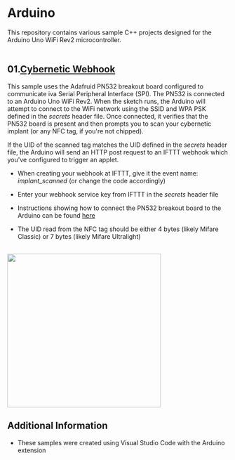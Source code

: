 # Arduino
This repository contains various sample C++ projects designed for the Arduino Uno WiFi Rev2 microcontroller.
<br />
<br />

## 01.[Cybernetic Webhook](https://github.com/torynfarr/arduino/tree/main/01.cybernetic-webhook)

This sample uses the Adafruid PN532 breakout board configured to communicate iva Serial Peripheral Interface (SPI). The PN532 is connected to an Arduino Uno WiFi Rev2. When the sketch runs, the Arduino will attempt to connect to the WiFi network using the SSID and WPA PSK defined in the *secrets* header file. Once connected, it verifies that the PN532 board is present and then prompts you to scan your cybernetic implant (or any NFC tag, if you're not chipped).

If the UID of the scanned tag matches the UID defined in the *secrets* header file, the Arduino will send an HTTP post request to an IFTTT webhook which you've configured to trigger an applet.

- When creating your webhook at IFTTT, give it the event name: *implant_scanned*  (or change the code accordingly)

- Enter your webhook service key from IFTTT in the *secrets* header file

- Instructions showing how to connect the PN532 breakout board to the Arduino can be found [here](https://learn.adafruit.com/adafruit-pn532-rfid-nfc/breakout-wiring)

- The UID read from the NFC tag should be either 4 bytes (likely Mifare Classic) or 7 bytes (likely Mifare Ultralight)

<br />
<img src="https://github.com/torynfarr/arduino/blob/main/docs/images/cybernetic-webhook.gif" width="350">
<br />

## Additional Information

- These samples were created using Visual Studio Code with the Arduino extension
